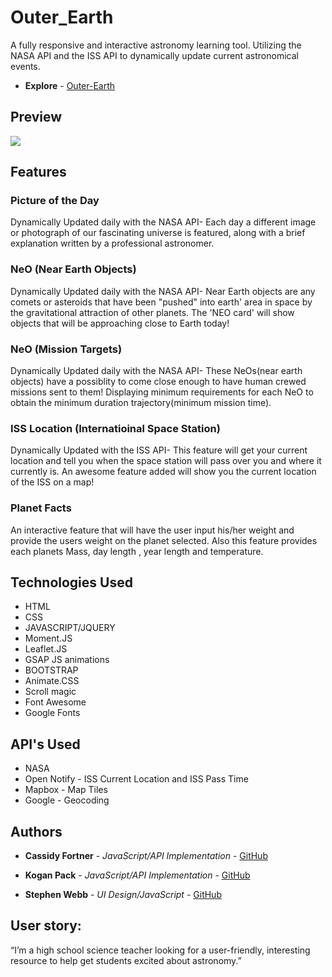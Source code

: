 # Outer_Earth
A fully responsive and  interactive astronomy learning tool. Utilizing the NASA API and the ISS API to dynamically update current astronomical events. 
* **Explore** - [Outer-Earth](https://koganp42.github.io/Outer_Earth/)

## Preview
![](sample.gif)


## Features

### Picture of the Day
Dynamically Updated daily with the NASA API-
Each day a different image or photograph of our fascinating universe is featured, along with a brief explanation written by a professional astronomer. 

### NeO (Near Earth Objects)
Dynamically Updated daily with the NASA API-
Near Earth objects are any comets or asteroids that have been "pushed" into earth' area in space by the gravitational attraction of other planets. The 'NEO card' will show objects that will be approaching close to Earth today!

### NeO (Mission Targets)
Dynamically Updated daily with the NASA API-
These NeOs(near earth objects) have a possiblity to come close enough to have human crewed missions sent to them! Displaying minimum requirements for each NeO to obtain the minimum duration trajectory(minimum mission time).

### ISS Location (Internatioinal Space Station)
Dynamically Updated with the ISS API-
This feature will get your current location and tell you when the 
space station will pass over you and where it currently is. An awesome feature added will show you the current location of the ISS on a map!

### Planet Facts
An interactive feature that will have the user input his/her weight and provide the users weight on the planet selected. Also this feature provides each planets Mass, day length , year length and temperature. 

## Technologies Used
* HTML
* CSS 
* JAVASCRIPT/JQUERY
* Moment.JS
* Leaflet.JS
* GSAP JS animations
* BOOTSTRAP 
* Animate.CSS
* Scroll magic
* Font Awesome
* Google Fonts

## API's Used
* NASA 
* Open Notify - ISS Current Location and ISS Pass Time
* Mapbox - Map Tiles
* Google - Geocoding

## Authors
* **Cassidy Fortner** - *JavaScript/API Implementation* - [GitHub](https://github.com/Cassquatch)

* **Kogan Pack** - *JavaScript/API Implementation* - [GitHub](https://github.com/koganp42)

* **Stephen Webb** - *UI Design/JavaScript* - [GitHub](https://github.com/stevie2codes)


## User story: 
“I’m a high school science teacher looking for a user-friendly, interesting resource to help get students excited about astronomy.”

